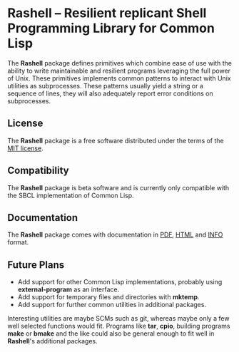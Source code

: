 # Rashell – Resilient replicant Shell Programming Library for Common Lisp

The **Rashell** package defines primitives which combine ease of use
with the ability to write maintainable and resilient programs
leveraging the full power of Unix. These primitives implements common
patterns to interact with Unix utilities as subprocesses. These
patterns usually yield a string or a sequence of lines, they will also
adequately report error conditions on subprocesses.


## License

The **Rashell** package is a free software distributed under the terms
of the [MIT license](./LICENSE).


## Compatibility

The **Rashell** package is beta software and is currently only
compatible with the SBCL implementation of Common Lisp.


## Documentation

The **Rashell** package comes with documentation in [PDF][doc-pdf],
[HTML][doc-html] and [INFO][doc-info] format.

  [doc-html]: https://foretspaisibles.github.io/assets/cl-rashell/rashell.html
  [doc-pdf]: https://foretspaisibles.github.io/assets/cl-rashell/rashell.pdf
  [doc-info]: https://foretspaisibles.github.io/assets/cl-rashell/rashell.info


## Future Plans

- Add support for other Common Lisp implementations, probably using
  **external-program** as an interface.
- Add support for temporary files and directories with **mktemp**.
- Add support for further common utilities in additional
  packages.

Interesting utilities are maybe SCMs such as git, whereas maybe only a
few well selected functions would fit. Programs like **tar**,
**cpio**, building programs **make** or **bmake** and the like could
also be general enough to fit well in **Rashell**'s additional
packages.
